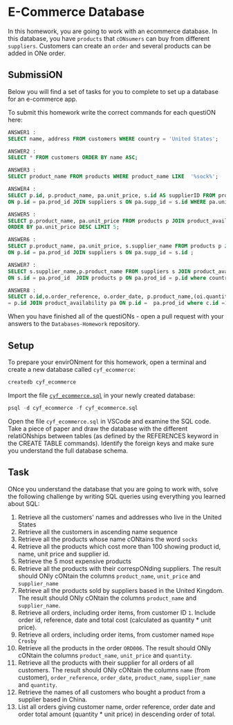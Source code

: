 # E-Commerce Database

In this homework, you are going to work with an ecommerce database. In this database, you have `products` that `cONsumers` can buy from different `suppliers`. Customers can create an `order` and several products can be added in ONe order.

## SubmissiON

Below you will find a set of tasks for you to complete to set up a database for an e-commerce app.

To submit this homework write the correct commands for each questiON here:

```sql
ANSWER1 :
SELECT name, address FROM customers WHERE country = 'United States';

ANSWER2 :
SELECT * FROM customers ORDER BY name ASC;

ANSWER3 :
SELECT product_name FROM products WHERE product_name LIKE  '%sock%';

ANSWER4 :
SELECT p.id, p.product_name, pa.unit_price, s.id AS supplierID FROM products p JOIN product_availability pa
ON p.id = pa.prod_id JOIN suppliers s ON pa.supp_id = s.id WHERE pa.unit_price > 100 ;

ANSWER5 :
SELECT p.product_name, pa.unit_price FROM products p JOIN product_availability pa ON p.id = pa.prod_id
ORDER BY pa.unit_price DESC LIMIT 5;

ANSWER6 :
SELECT p.product_name, pa.unit_price, s.supplier_name FROM products p JOIN product_availability pa
ON p.id = pa.prod_id JOIN suppliers s ON pa.supp_id = s.id ;

ANSWER7 :
SELECT s.supplier_name,p.product_name FROM suppliers s JOIN product_availability pa
ON s.id = pa.prod_id  JOIN products p ON pa.prod_id = p.id where country = 'United Kingdom' ;

ANSWER8 :
SELECT o.id,o.order_reference, o.order_date, p.product_name,(oi.quantity)*(pa.unit_price) AS totalcost FROM customers c JOIN  orders o ON c.id = o.customer_id JOIN order_items oi ON o.id=oi.order_id JOIN products p ON oi.product_id
= p.id JOIN product_availability pa ON p.id =  pa.prod_id where c.id =1;
```

When you have finished all of the questiONs - open a pull request with your answers to the `Databases-Homework` repository.

## Setup

To prepare your envirONment for this homework, open a terminal and create a new database called `cyf_ecommerce`:

```sql
createdb cyf_ecommerce
```

Import the file [`cyf_ecommerce.sql`](./cyf_ecommerce.sql) in your newly created database:

```sql
psql -d cyf_ecommerce -f cyf_ecommerce.sql
```

Open the file `cyf_ecommerce.sql` in VSCode and examine the SQL code. Take a piece of paper and draw the database with the different relatiONships between tables (as defined by the REFERENCES keyword in the CREATE TABLE commands). Identify the foreign keys and make sure you understand the full database schema.

## Task

ONce you understand the database that you are going to work with, solve the following challenge by writing SQL queries using everything you learned about SQL:

1. Retrieve all the customers' names and addresses who live in the United States
2. Retrieve all the customers in ascending name sequence
3. Retrieve all the products whose name cONtains the word `socks`
4. Retrieve all the products which cost more than 100 showing product id, name, unit price and supplier id.
5. Retrieve the 5 most expensive products
6. Retrieve all the products with their correspONding suppliers. The result should ONly cONtain the columns `product_name`, `unit_price` and `supplier_name`
7. Retrieve all the products sold by suppliers based in the United Kingdom. The result should ONly cONtain the columns `product_name` and `supplier_name`.
8. Retrieve all orders, including order items, from customer ID `1`. Include order id, reference, date and total cost (calculated as quantity \* unit price).
9. Retrieve all orders, including order items, from customer named `Hope Crosby`
10. Retrieve all the products in the order `ORD006`. The result should ONly cONtain the columns `product_name`, `unit_price` and `quantity`.
11. Retrieve all the products with their supplier for all orders of all customers. The result should ONly cONtain the columns `name` (from customer), `order_reference`, `order_date`, `product_name`, `supplier_name` and `quantity`.
12. Retrieve the names of all customers who bought a product from a supplier based in China.
13. List all orders giving customer name, order reference, order date and order total amount (quantity \* unit price) in descending order of total.
